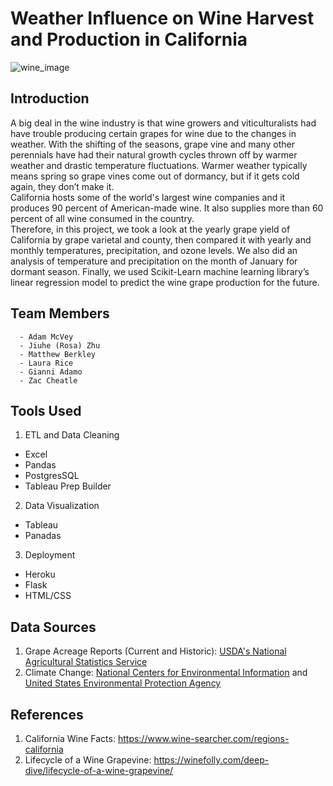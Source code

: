 # Weather Influence on Wine Harvest and Production in California 
![wine_image](https://inn-entertainment.com/wp-content/uploads/2017/06/Sunset-over-California-Winery.jpg)
## Introduction
A big deal in the wine industry is that wine growers and viticulturalists had have trouble producing certain grapes for wine due to the changes in weather. With the shifting of the seasons, grape vine and many other perennials have had their natural growth cycles thrown off by warmer weather and drastic temperature fluctuations. Warmer weather typically means spring so grape vines come out of dormancy, but if it gets cold again, they don’t make it.\
California hosts some of the world's largest wine companies and it produces 90 percent of American-made wine. It also supplies more than 60 percent of all wine consumed in the country.\
Therefore, in this project, we took a look at the yearly grape yield of California by grape varietal and county, then compared it with yearly and monthly temperatures, precipitation, and ozone levels. We also did an analysis of temperature and precipitation on the month of January for dormant season. Finally, we used Scikit-Learn machine learning library’s linear regression model to predict the wine grape production for the future.

## Team Members
      - Adam McVey
      - Jiuhe (Rosa) Zhu
      - Matthew Berkley
      - Laura Rice
      - Gianni Adamo
      - Zac Cheatle
      
## Tools Used
1. ETL and Data Cleaning
- Excel
- Pandas
- PostgresSQL
- Tableau Prep Builder
2. Data Visualization
- Tableau
- Panadas
3. Deployment
- Heroku
- Flask
- HTML/CSS

## Data Sources
1. Grape Acreage Reports (Current and Historic): [USDA's National Agricultural Statistics Service](https://www.nass.usda.gov/Statistics_by_State/California/Publications/Specialty_and_Other_Releases/Grapes/Acreage/Reports/index.php)
2. Climate Change: [National Centers for Environmental Information](https://www.ncdc.noaa.gov/cag/) and [United States Environmental Protection Agency](https://aqs.epa.gov/aqsweb/airdata/download_files.html#Annual)

## References
1. California Wine Facts: https://www.wine-searcher.com/regions-california
2. Lifecycle of a Wine Grapevine: https://winefolly.com/deep-dive/lifecycle-of-a-wine-grapevine/
